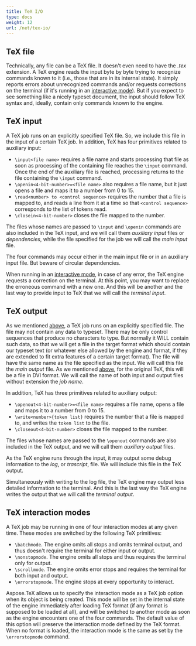```yaml
---
title: TeX I/O
type: docs
weight: 12
url: /net/tex-io/
---
```


## **TeX file**

Technically, any file can be a TeX file. It doesn't even need to have the *.tex* extension. A TeX engine reads the input byte by byte trying to recognize commands known to it (i.e., those that are in its internal state). It simply reports errors about unrecognized commands and/or requests corrections on the terminal (if it's running in an [interactive mode](/tex/net/tex-io/#tex-interaction-modes)). But if you expect to see something like a nicely typeset document, the input should follow TeX syntax and, ideally, contain only commands known to the engine.

## **TeX input**

A TeX job runs on an explicitly specified TeX file. So, we include this file in the input of a certain TeX job. In addition, TeX has four primitives related to auxiliary input:
 * `\input<file name>` requires a file name and starts processing that file as soon as processing of the containing file reaches the `\input` command. Once the end of the auxiliary file is reached, processing returns to the file containing the `\input` command.
 * `\openin<4-bit-number>=<file name>` also requires a file name, but it just opens a file and maps it to a number from 0 to 15.
 * `\read<number> to <control sequence>` requires the number that a file is mapped to, and reads a line from it at a time so that `<control sequence>` corresponds to the list of tokens read.
 * `\closein<4-bit-number>` closes the file mapped to the number.

The files whose names are passed to `\input` and `\openin` commands are also included in the TeX input, and we will call them *auxiliary input* files or *dependencies*, while the file specified for the job we will call the *main input* file.

The four commands may occur either in the main input file or in an auxiliary input file. But beware of circular dependencies.

When running in an [interactive mode](/tex/net/tex-io/#tex-interaction-modes), in case of any error, the TeX engine requests a correction on the terminal. At this point, you may want to replace the erroneous command with a new one. And this will be another and the last way to provide input to TeX that we will call the *terminal input*.

## **TeX output**

As we mentioned [above](/tex/net/tex-io/#tex-input), a TeX job runs on an explicitly specified file. The file may not contain any data to typeset. There may be only control sequences that produce no characters to type. But normally it WILL contain such data, so that we will get a file in the target format which should contain our typeset text (or whatever else allowed by the engine and format, if they are extended to fit extra features of a certain target format). The file will have the same name as the file specified as the input. We will call this file the *main output* file. As we mentioned [above](/tex/net/aspose-tex-and-object-tex/#object-tex), for the original TeX, this will be a file in DVI format. We will call the name of both input and output files without extension the *job name*.

In addition, TeX has three primitives related to auxiliary output:
 * `\openout<4-bit-number>=<file name>` requires a file name, opens a file and maps it to a number from 0 to 15.
 * `\write<number>{token list}` requires the number that a file is mapped to, and writes the `token list` to the file.
 * `\closeout<4-bit-number>` closes the file mapped to the number.
 
The files whose names are passed to the `\openout` commands are also included in the TeX output, and we will call them *auxiliary output* files.

As the TeX engine runs through the input, it may output some debug information to the *log*, or *trascript*, file. We will include this file in the TeX output.

Simultaneously with writing to the log file, the TeX engine may output less detailed information to the terminal. And this is the last way the TeX engine writes the output that we will call the *terminal output*.

## **TeX interaction modes**

A TeX job may be running in one of four interaction modes at any given time. These modes are switched by the following TeX primitives:
 * `\batchmode`. The engine omits all stops and omits terminal output, and thus doesn't require the terminal for either input or output.
 * `\nonstopmode`. The engine omits all stops and thus requires the terminal only for output.
 * `\scrollmode`. The engine omits error stops and requires the terminal for both input and output.
 * `\errorstopmode`. The engine stops at every opportunity to interact.

Aspose.TeX allows us to specify the interaction mode as a TeX job option when its object is being created. This mode will be set in the internal state of the engine immediately after loading TeX format (if any format is supposed to be loaded at all), and will be switched to another mode as soon as the engine encounters one of the four commands. The default value of this option will preserve the interaction mode defined by the TeX format. When no format is loaded, the interaction mode is the same as set by the `\errorstopmode` command.